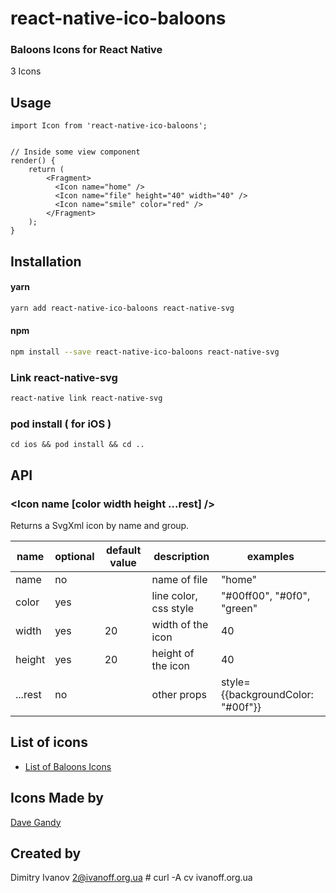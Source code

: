 # react-native-ico-baloons

### Baloons Icons for React Native

3 Icons

## Usage

```
import Icon from 'react-native-ico-baloons';


// Inside some view component
render() {
    return (
        <Fragment>
          <Icon name="home" />
          <Icon name="file" height="40" width="40" />
          <Icon name="smile" color="red" />
        </Fragment>
    );
}

```

## Installation

#### yarn

```bash
yarn add react-native-ico-baloons react-native-svg
```

#### npm

```bash
npm install --save react-native-ico-baloons react-native-svg
```

### Link react-native-svg

```bash
react-native link react-native-svg
```

### pod install ( for iOS )

```
cd ios && pod install && cd ..
```

## API

### <Icon name [color width height ...rest] />

Returns a SvgXml icon by name and group.

 name | optional | default value | description | examples
------|----------|---------------|-------------|---------
name | no |  | name of file | "home"
color | yes | | line color, css style | "#00ff00", "#0f0", "green"
width | yes | 20 | width of the icon | 40
height | yes | 20 | height of the icon | 40
...rest | no | | other props | style={{backgroundColor: "#00f"}}

## List of icons

- [List of Baloons Icons](static/baloons.md)

## Icons Made by

[Dave Gandy](https://www.flaticon.com/authors/dave-gandy)

## Created by

Dimitry Ivanov <2@ivanoff.org.ua> # curl -A cv ivanoff.org.ua
